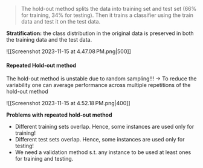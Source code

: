 
>The hold-out method splits the data into training set and test set (66% for training, 34% for testing). Then it trains a classifier using the train data and test it on the test data.

**Stratification:** the class distribution in the original data is preserved in both the training data and the test data.

![[Screenshot 2023-11-15 at 4.47.08 PM.png|500]]

#### Repeated Hold-out method

The hold-out method is unstable due to random sampling!!!
-> To reduce the variability one can average performance across multiple repetitions of the hold-out method

![[Screenshot 2023-11-15 at 4.52.18 PM.png|400]]

**Problems with repeated hold-out method**

- Different training sets overlap. Hence, some instances are used only for training!
- Different test sets overlap. Hence, some instances are used only for testing!
- We need a validation method s.t. any instance to be used at least ones for training and testing.


